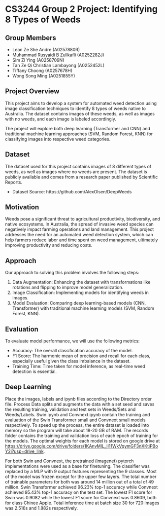 # CS3244 Group 2 Project: Identifying 8 Types of Weeds

## Group Members
<ul>
  <li> Lean Ze She Andre (A0257880R) </li>
  <li> Muhammad Rusyaidi B Zullkafli (A0252282J) </li>
  <li> Sim Zi Ying (A0258709N) </li>
  <li> Tan Ze Qi Christian Lambayong (A0252452L) </li>
  <li> Tiffany Choong (A0257678H) </li>
  <li> Wong Song Ming (A0251855Y) </li>
</ul>


## Project Overview
This project aims to develop a system for automated weed detection using image classification techniques to identify 8 types of weeds native to Australia. The dataset contains images of these weeds, as well as images with no weeds, and each image is labeled accordingly. <br>

The project will explore both deep learning (Transformer and CNN) and traditional machine learning approaches (SVM, Random Forest, KNN) for classifying images into respective weed categories.

## Dataset
The dataset used for this project contains images of 8 different types of weeds, as well as images where no weeds are present. The dataset is publicly available and comes from a research paper published by Scientific Reports. <br>

<ul>
  <li> Dataset Source: https://github.com/AlexOlsen/DeepWeeds </li>
</ul>

## Motivation
Weeds pose a significant threat to agricultural productivity, biodiversity, and native ecosystems. In Australia, the spread of invasive weed species can negatively impact farming operations and land management. This project addresses the need for an automated weed detection system, which can help farmers reduce labor and time spent on weed management, ultimately improving productivity and reducing costs.

## Approach
Our approach to solving this problem involves the following steps:
<ol>
  <li> Data Augmentation: Enhancing the dataset with transformations like rotations and flipping to improve model generalization. </li>
  <li> Image Classification: Implementing models for identifying weeds in images. </li>
  <li> Model Evaluation: Comparing deep learning-based models (CNN, Transformer) with traditional machine learning models (SVM, Random Forest, KNN). </li>
</ol>

## Evaluation
To evaluate model performance, we will use the following metrics:
<ul>
  <li> Accuracy: The overall classification accuracy of the model. </li>
  <li> F1 Score: The harmonic mean of precision and recall for each class, especially useful given the class imbalance in the dataset. </li>
  <li> Training Time: Time taken for model inference, as real-time weed detection is essential. </li>
</ul>

## Deep Learning
Place the images, labels and ipynb files according to the Directory order file. Process Data splits and augments the data with a set seed and saves the resulting training, validation and test sets in Weeds/Sets and Weeds/Labels. Swin.ipynb and Convnext.ipynb contain the training and evaluation of the Swin Transformer small and Convnext small models respectively. To speed up the process, the entire dataset is loaded into memory so the program will take about 18-20 GB of RAM. The records folder contains the training and validation loss of each epoch of training for the models. The optimal weights for each model is stored on google drive at 
https://drive.google.com/drive/folders/1KAnvMIL_II11WkVqymGF3nXKtiPBoY2i?usp=drive_link.

For both Swin and Convnext, the pretrained (imagenet) pytorch implementations were used as a base for finetuning. The classifier was replaced by a MLP with 9 output features representing the 9 classes. Most of the model was frozen except for the upper few layers. The total number of trainable parameters for both was around 14 million out of a total of 49 million. Swin Transformer achieved 96.23% top-1 accuracy while Convnext achieved 95.43% top-1 accuracy on the test set. The lowest F1 score for Swin was 0.9082 while the lowest F1 score for Convnext was 0.8609, both for class Chinee Apple. Total inference time at batch size 30 for 720 images was 2.516s and 1.882s respectively.

